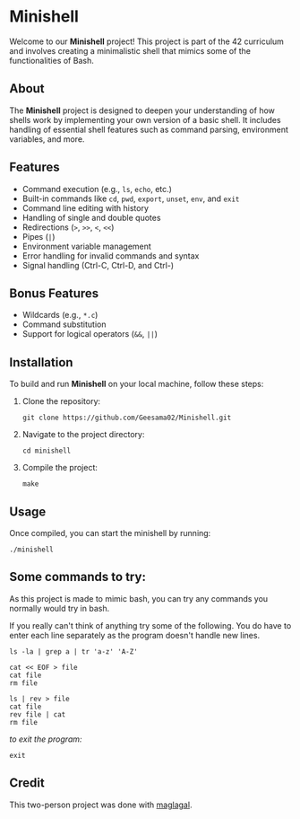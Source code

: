 # Minishell

Welcome to our **Minishell** project! This project is part of the 42 curriculum and involves creating a minimalistic shell that mimics some of the functionalities of Bash.

## About

The **Minishell** project is designed to deepen your understanding of how shells work by implementing your own version of a basic shell. It includes handling of essential shell features such as command parsing, environment variables, and more.

## Features

- Command execution (e.g., `ls`, `echo`, etc.)
- Built-in commands like `cd`, `pwd`, `export`, `unset`, `env`, and `exit`
- Command line editing with history
- Handling of single and double quotes
- Redirections (`>`, `>>`, `<`, `<<`)
- Pipes (`|`)
- Environment variable management
- Error handling for invalid commands and syntax
- Signal handling (Ctrl-C, Ctrl-D, and Ctrl-\)

## Bonus Features

- Wildcards (e.g., `*.c`)
- Command substitution
- Support for logical operators (`&&`, `||`)

## Installation

To build and run **Minishell** on your local machine, follow these steps:

1. Clone the repository:
    ```
    git clone https://github.com/Geesama02/Minishell.git
    ```
2. Navigate to the project directory:
    ```
    cd minishell
    ```
3. Compile the project:
    ```
    make
    ```

## Usage

Once compiled, you can start the minishell by running:

```
./minishell
```

## Some commands to try:

As this project is made to mimic bash, you can try any commands you normally would try in bash.

If you really can't think of anything try some of the following.  You do have to enter each line separately as the program doesn't handle new lines.
```
ls -la | grep a | tr 'a-z' 'A-Z'
```

```
cat << EOF > file
cat file
rm file
```

```
ls | rev > file
cat file
rev file | cat
rm file
```

*to exit the program:*
```
exit
```

## Credit

This two-person project was done with [maglagal](https://github.com/MAROUAN17).
